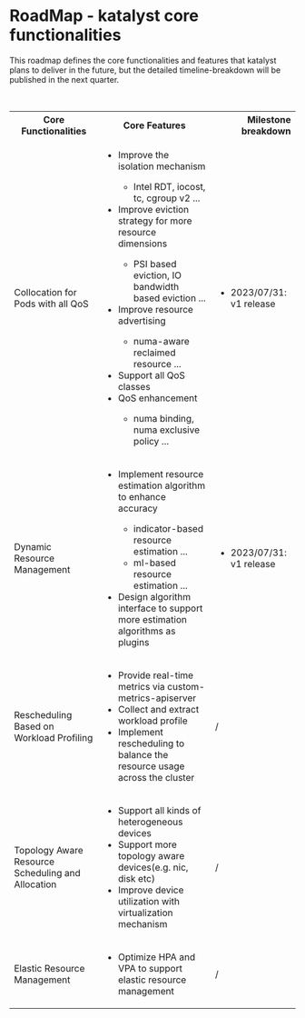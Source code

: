 # RoadMap - katalyst core functionalities
This roadmap defines the core functionalities and features that katalyst plans to deliver in the future, but the detailed timeline-breakdown will be published in the next quarter.

<br>
<table>
  <tbody>
    <tr>
      <th>Core Functionalities</th>
      <th align="center">Core Features</th>
      <th align="right">Milestone breakdown</th>
    </tr>
    <tr>
      <td>Collocation for Pods with all QoS</td>
      <td>
        <ul>
          <li>Improve the isolation mechanism</li>
            <ul>
              <li>Intel RDT, iocost, tc, cgroup v2 ...</li>
            </ul>
          <li>Improve eviction strategy for more resource dimensions</li>
            <ul>
              <li>PSI based eviction, IO bandwidth based eviction ...</li>
            </ul>
          <li>Improve resource advertising</li>
            <ul>
              <li>numa-aware reclaimed resource ...</li>
            </ul>
          <li>Support all QoS classes</li>
          <li>QoS enhancement</li>
            <ul>
              <li>numa binding, numa exclusive policy ...</li>
            </ul>
        </ul>
      </td>
      <td>
        <ul>
          <li>2023/07/31: v1 release</li>
        </ul>
      </td>
    </tr>
    <tr>
      <td>Dynamic Resource Management</td>
      <td>
        <ul>
          <li>Implement resource estimation algorithm to enhance accuracy</li>
            <ul>
              <li>indicator-based resource estimation ...</li>
              <li>ml-based resource estimation ...</li>
            </ul>
          <li>Design algorithm interface to support more estimation algorithms as plugins</li>
        </ul>
      </td>
      <td>
        <ul>
          <li>2023/07/31: v1 release</li>
        </ul>
      </td>
    </tr>
    <tr>
      <td>Rescheduling Based on Workload Profiling</td>
      <td>
        <ul>
          <li>Provide real-time metrics via custom-metrics-apiserver</li>
          <li>Collect and extract workload profile</li>
          <li>Implement rescheduling to balance the resource usage across the cluster</li>
        </ul>
      </td>
      <td>/</td>
    </tr>
    <tr>
      <td>Topology Aware Resource Scheduling and Allocation</td>
      <td>
        <ul>
          <li>Support all kinds of heterogeneous devices</li>
          <li>Support more topology aware devices(e.g. nic, disk etc)</li>
          <li>Improve device utilization with virtualization mechanism</li>
        </ul>
      </td>
      <td>/</td>
    </tr>
    <tr>
      <td>Elastic Resource Management</td>
      <td>
        <ul>
          <li>Optimize HPA and VPA to support elastic resource management</li>
        </ul>
      </td>
      <td>/</td>
    </tr>
  </tbody>
</table>
